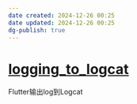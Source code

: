 ```yaml
---
date created: 2024-12-26 00:25
date updated: 2024-12-26 00:25
dg-publish: true
---
```


# [logging_to_logcat](https://pub.dev/packages/logging_to_logcat)

Flutter输出log到Logcat
